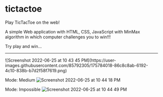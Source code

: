 # tictactoe
Play TicTacToe on the web!

A simple Web application with HTML, CSS, JavaScript with MinMax algorithm in which computer challenges you to win!!!

Try play and win...
<hr>
![Screenshot 2022-06-25 at 10 43 45 PM](https://user-images.githubusercontent.com/85792305/175784018-86c8c8ab-6192-4c10-838b-b7d2f58f7619.png)

Mode: Medium
![Screenshot 2022-06-25 at 10 44 18 PM](https://user-images.githubusercontent.com/85792305/175784021-99c84da0-e93f-4130-a736-a147ab935278.png)

Mode: Impossible
![Screenshot 2022-06-25 at 10 44 49 PM](https://user-images.githubusercontent.com/85792305/175784035-62ab8a79-c1d3-487c-90d3-87e802245eae.png)
